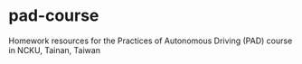 # pad-course
Homework resources for the Practices of Autonomous Driving (PAD) course in NCKU, Tainan, Taiwan
